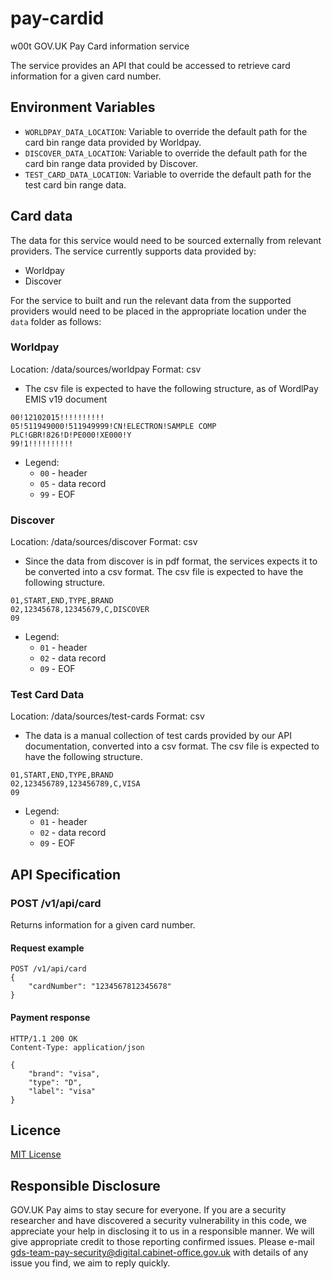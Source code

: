 # pay-cardid
 w00t
GOV.UK Pay Card information service

The service provides an API that could be accessed to retrieve card information for a given card number.

## Environment Variables

 - `WORLDPAY_DATA_LOCATION`: Variable to override the default path for the card bin range data provided by Worldpay.
 - `DISCOVER_DATA_LOCATION`: Variable to override the default path for the card bin range data provided by Discover.
 - `TEST_CARD_DATA_LOCATION`: Variable to override the default path for the test card bin range data.

## Card data
The data for this service would need to be sourced externally from relevant providers. 
The service currently supports data provided by: 

- Worldpay 
- Discover 

For the service to built and run the relevant data from the supported providers would need to be placed in the appropriate
location under the `data` folder as follows:

### Worldpay

Location: /data/sources/worldpay
Format: csv

* The csv file is expected to have the following structure, as of WordlPay EMIS v19 document

 ```
 00!12102015!!!!!!!!!!
 05!511949000!511949999!CN!ELECTRON!SAMPLE COMP PLC!GBR!826!D!PE000!XE000!Y
 99!1!!!!!!!!!!
 ```
 
 * Legend:
     * `00` - header
     * `05` - data record 
     * `99` - EOF

### Discover

Location: /data/sources/discover
Format: csv

* Since the data from discover is in pdf format, the services expects it to be converted into a csv format. The csv file is
 expected to have the following structure.

 ```
 01,START,END,TYPE,BRAND
 02,12345678,12345679,C,DISCOVER
 09
 ```
 * Legend:
     * `01` - header
     * `02` - data record
     * `09` - EOF
   
### Test Card Data

Location: /data/sources/test-cards
Format: csv

* The data is a manual collection of test cards provided by our API documentation, converted into a csv format. The csv file is
 expected to have the following structure.

 ```
 01,START,END,TYPE,BRAND
 02,123456789,123456789,C,VISA
 09
 ```
 * Legend:
     * `01` - header
     * `02` - data record
     * `09` - EOF
   
## API Specification

### POST /v1/api/card

Returns information for a given card number.

#### Request example

```
POST /v1/api/card
{
    "cardNumber": "1234567812345678"
}
```

#### Payment response

```
HTTP/1.1 200 OK
Content-Type: application/json

{
    "brand": "visa",
    "type": "D",
    "label": "visa"
}
```

## Licence

[MIT License](LICENSE)

## Responsible Disclosure

GOV.UK Pay aims to stay secure for everyone. If you are a security researcher and have discovered a security vulnerability in this code, we appreciate your help in disclosing it to us in a responsible manner. We will give appropriate credit to those reporting confirmed issues. Please e-mail gds-team-pay-security@digital.cabinet-office.gov.uk with details of any issue you find, we aim to reply quickly.
